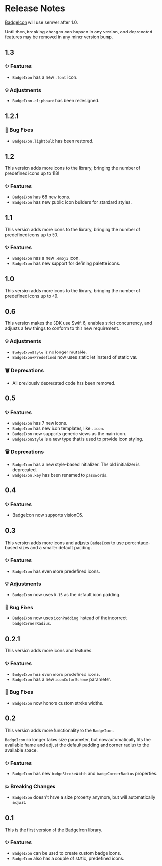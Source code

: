 # Release Notes

[BadgeIcon](https://github.com/danielsaidi/BadgeIcon) will use semver after 1.0. 

Until then, breaking changes can happen in any version, and deprecated features may be removed in any minor version bump.



## 1.3

### ✨ Features

* `BadgeIcon` has a new `.font` icon.

### 💡 Adjustments

* `BadgeIcon.clipboard` has been redesigned.



## 1.2.1

### 🐛 Bug Fixes

* `BadgeIcon.lightbulb` has been restored.



## 1.2

This version adds more icons to the library, bringing the number of predefined icons up to 118!

### ✨ Features

* `BadgeIcon` has 68 new icons.
* `BadgeIcon` has new public icon builders for standard styles.



## 1.1

This version adds more icons to the library, bringing the number of predefined icons up to 50.

### ✨ Features

* `BadgeIcon` has a new `.emoji` icon.
* `BadgeIcon` has new support for defining palette icons.



## 1.0

This version adds more icons to the library, bringing the number of predefined icons up to 49.



## 0.6

This version makes the SDK use Swift 6, enables strict concurrency, and adjusts a few things to conform to this new requirement.

### 💡 Adjustments

* `BadgeIconStyle` is no longer mutable.
* `BadgeIcon+Predefined` now uses static let instead of static var.

### 🗑️ Deprecations

* All previously deprecated code has been removed.




## 0.5

### ✨ Features

* `BadgeIcon` has 7 new icons.
* `BadgeIcon` has new icon templates, like `.icon`.
* `BadgeIcon` now supports generic views as the main icon.
* `BadgeIconStyle` is a new type that is used to provide icon styling.

### 🗑️ Deprecations

* `BadgeIcon` has a new style-based initializer. The old initializer is deprecated.
* `BadgeIcon.key` has been renamed to `passwords`.



## 0.4

### ✨ Features

* BadgeIcon now supports visionOS.



## 0.3

This version adds more icons and adjusts `BadgeIcon` to use percentage-based sizes and a smaller default padding.

### ✨ Features

* `BadgeIcon` has even more predefined icons.

### 💡 Adjustments

* `BadgeIcon` now uses `0.15` as the default icon padding.

### 🐛 Bug Fixes

* `BadgeIcon` now uses `iconPadding` instead of the incorrect `badgeCornerRadius`.



## 0.2.1

This version adds more icons and features. 

### ✨ Features

* `BadgeIcon` has even more predefined icons.
* `BadgeIcon` has a new `iconColorScheme` parameter.

### 🐛 Bug Fixes

* `BadgeIcon` now honors custom stroke widths.



## 0.2

This version adds more functionality to the `BadgeIcon`.

`BadgeIcon` no longer takes size parameter, but now automatically fits the available frame and adjust the default padding and corner radius to the available space. 

### ✨ Features

* `BadgeIcon` has new `badgeStrokeWidth` and `badgeCornerRadius` properties.

### 💥 Breaking Changes

* `BadgeIcon` doesn't have a size property anymore, but will automatically adjust.



## 0.1

This is the first version of the BadgeIcon library.

### ✨ Features

* `BadgeIcon` can be used to create custom badge icons.
* `BadgeIcon` also has a couple of static, predefined icons.  
